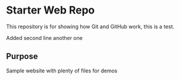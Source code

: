 # Starter Web Repo

This repository is for showing how Git and GitHub work, this is a test.

Added second line another one

## Purpose

Sample website with plenty of files for demos